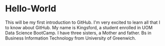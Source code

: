# Hello-World
This will be my first introduction to GitHub. I'm very excited to learn all that I to know about GitHub.
My name is Kingsford, a student enrolled in UOM Data Science BootCamp. I have three sisters, a Mother and father. 
Bs in Business Information Technology from University of Greenwich. 
